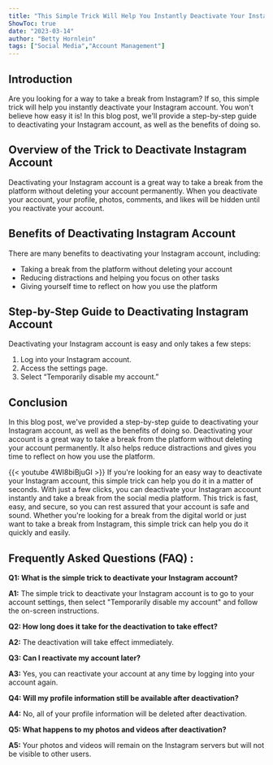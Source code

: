 ```yaml
---
title: "This Simple Trick Will Help You Instantly Deactivate Your Instagram Account - You Won't Believe How Easy It Is!"
ShowToc: true 
date: "2023-03-14"
author: "Betty Hornlein" 
tags: ["Social Media","Account Management"]
---
```

## Introduction
Are you looking for a way to take a break from Instagram? If so, this simple trick will help you instantly deactivate your Instagram account. You won't believe how easy it is! In this blog post, we'll provide a step-by-step guide to deactivating your Instagram account, as well as the benefits of doing so.

## Overview of the Trick to Deactivate Instagram Account
Deactivating your Instagram account is a great way to take a break from the platform without deleting your account permanently. When you deactivate your account, your profile, photos, comments, and likes will be hidden until you reactivate your account.

## Benefits of Deactivating Instagram Account
There are many benefits to deactivating your Instagram account, including:

* Taking a break from the platform without deleting your account
* Reducing distractions and helping you focus on other tasks
* Giving yourself time to reflect on how you use the platform

## Step-by-Step Guide to Deactivating Instagram Account
Deactivating your Instagram account is easy and only takes a few steps:

1. Log into your Instagram account.
2. Access the settings page.
3. Select “Temporarily disable my account.”

## Conclusion
In this blog post, we've provided a step-by-step guide to deactivating your Instagram account, as well as the benefits of doing so. Deactivating your account is a great way to take a break from the platform without deleting your account permanently. It also helps reduce distractions and gives you time to reflect on how you use the platform.

{{< youtube 4WI8biBjuGI >}} 
If you're looking for an easy way to deactivate your Instagram account, this simple trick can help you do it in a matter of seconds. With just a few clicks, you can deactivate your Instagram account instantly and take a break from the social media platform. This trick is fast, easy, and secure, so you can rest assured that your account is safe and sound. Whether you're looking for a break from the digital world or just want to take a break from Instagram, this simple trick can help you do it quickly and easily.

## Frequently Asked Questions (FAQ) :
**Q1: What is the simple trick to deactivate your Instagram account?**

**A1:** The simple trick to deactivate your Instagram account is to go to your account settings, then select "Temporarily disable my account" and follow the on-screen instructions.

**Q2: How long does it take for the deactivation to take effect?**

**A2:** The deactivation will take effect immediately.

**Q3: Can I reactivate my account later?**

**A3:** Yes, you can reactivate your account at any time by logging into your account again.

**Q4: Will my profile information still be available after deactivation?**

**A4:** No, all of your profile information will be deleted after deactivation.

**Q5: What happens to my photos and videos after deactivation?**

**A5:** Your photos and videos will remain on the Instagram servers but will not be visible to other users.


